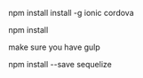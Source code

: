 
npm install install -g ionic cordova

npm install

make sure you have gulp

npm install --save sequelize
